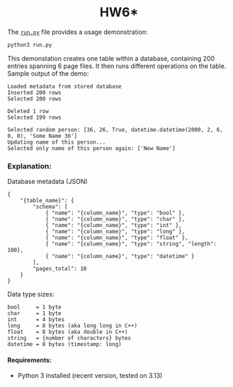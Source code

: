 <h1 align="center">HW6*</h1>


The [`run.py`](run.py) file provides a usage demonstration:

```bash
python3 run.py
```

This demonstation creates one table within a database, containing 200 entries spanning 6 page files. It then runs different operations on the table. Sample output of the demo:

```
Loaded metadata from stored database
Inserted 200 rows
Selected 200 rows

Deleted 1 row
Selected 199 rows

Selected random person: [36, 26, True, datetime.datetime(2000, 2, 6, 0, 0), 'Some Name 36']
Updating name of this person...
Selected only name of this person again: ['New Name']
```


### Explanation:

Database metadata (JSON)
```jsonc
{
    "{table_name}": {
        "schema": [
            { "name": "{column_name}", "type": "bool" },
            { "name": "{column_name}", "type": "char" },
            { "name": "{column_name}", "type": "int" },
            { "name": "{column_name}", "type": "long" },
            { "name": "{column_name}", "type": "float" },
            { "name": "{column_name}", "type": "string", "length": 100},
            { "name": "{column_name}", "type": "datetime" }
        ],
        "pages_total": 10
    }
}
```

Data type sizes:
```
bool     = 1 byte
char     = 1 byte
int      = 4 bytes
long     = 8 bytes (aka long long in C++)
float    = 8 bytes (aka double in C++)
string   = {number of characters} bytes
datetime = 8 bytes (timestamp: long)
```


#### Requirements:

- Python 3 installed (recent version, tested on 3.13)
